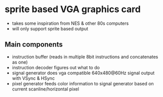 # sprite based VGA graphics card

- takes some inspiration from NES & other 80s computers
- will only support sprite based output

## Main components

- instruction buffer (reads in multiple 8bit instructions and concatenates as one)
- instruction decoder figures out what to do
- signal generator does vga compatible 640x480@60Hz signal output with VSync & HSync
- pixel generator feeds color information to signal generator based on current scanline/horizontal pixel
